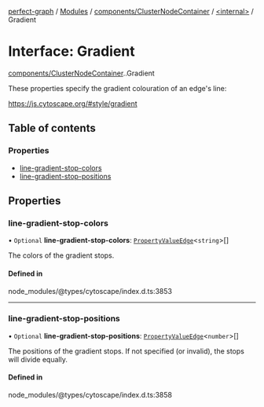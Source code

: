 [perfect-graph](../README.md) / [Modules](../modules.md) / [components/ClusterNodeContainer](../modules/components_ClusterNodeContainer.md) / [<internal\>](../modules/components_ClusterNodeContainer._internal_.md) / Gradient

# Interface: Gradient

[components/ClusterNodeContainer](../modules/components_ClusterNodeContainer.md).[<internal>](../modules/components_ClusterNodeContainer._internal_.md).Gradient

These properties specify the gradient colouration of an edge's line:

https://js.cytoscape.org/#style/gradient

## Table of contents

### Properties

- [line-gradient-stop-colors](components_ClusterNodeContainer._internal_.Gradient.md#line-gradient-stop-colors)
- [line-gradient-stop-positions](components_ClusterNodeContainer._internal_.Gradient.md#line-gradient-stop-positions)

## Properties

### line-gradient-stop-colors

• `Optional` **line-gradient-stop-colors**: [`PropertyValueEdge`](../modules/components_ClusterNodeContainer._internal_.md#propertyvalueedge)<`string`\>[]

The colors of the gradient stops.

#### Defined in

node_modules/@types/cytoscape/index.d.ts:3853

___

### line-gradient-stop-positions

• `Optional` **line-gradient-stop-positions**: [`PropertyValueEdge`](../modules/components_ClusterNodeContainer._internal_.md#propertyvalueedge)<`number`\>[]

The positions of the gradient stops.
If not specified (or invalid), the stops will divide equally.

#### Defined in

node_modules/@types/cytoscape/index.d.ts:3858
